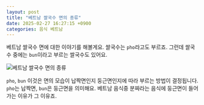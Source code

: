 ```yaml
---
layout: post
title: "베트남 쌀국수 면의 종류"
date: 2025-02-27 16:27:15 +0900
categories: 음식 베트남
---
```


베트남 쌀국수 면에 대한 이야기를 해볼게요.
쌀국수는 `pho`라고도 부르죠.
그런데 쌀국수 중에는 `bun`이라고 부르는 쌀국수도 있어요.

![베트남 쌀국수 면의 종류](/mywebsite/assets/images/noodle.webp)

`pho`, `bun` 이것은 면의 모습이 납짝면인지 둥근면인지에 따라 부르는 방법이 결정됩니다.
`pho`는 납짝면, `bun`은 둥근면을 의미해요.
베트남 음식중 분짜라는 음식에 둥근면이 들어가는 이유가 그 이유죠.